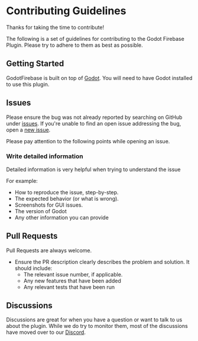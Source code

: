 # Contributing Guidelines

Thanks for taking the time to contribute!

The following is a set of guidelines for contributing to the Godot Firebase Plugin. Please try to adhere to them as best as possible.

## Getting Started

GodotFirebase is built on top of [Godot](https://godotengine.org/). You will need to have Godot installed to use this plugin.

## Issues
Please ensure the bug was not already reported by searching on GitHub under [issues](https://github.com/GodotNuts/GodotFirebase/issues). If you're unable to find an open issue addressing the bug, open a [new issue](https://github.com/GodotNuts/GodotFirebase/issues/new).

Please pay attention to the following points while opening an issue.

### Write detailed information
Detailed information is very helpful when trying to understand the issue

For example:
* How to reproduce the issue, step-by-step.
* The expected behavior (or what is wrong).
* Screenshots for GUI issues.
* The version of Godot
* Any other information you can provide


## Pull Requests
Pull Requests are always welcome. 

* Ensure the PR description clearly describes the problem and solution. It should include:
   * The relevant issue number, if applicable.
   * Any new features that have been added
   * Any relevant tests that have been run

## Discussions
Discussions are great for when you have a question or want to talk to us about the plugin. While we do try to monitor them, most of the discussions have moved over to our [Discord](https://discord.gg/xXKYN2ZxDB).